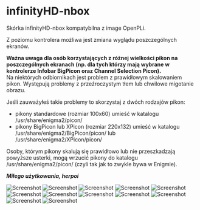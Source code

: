 infinityHD-nbox
===============
Skórka infinityHD-nbox kompatybilna z image OpenPLi.

Z poziomu kontrolera możliwa jest zmiana wyglądu poszczególnych ekranów.

<strong>Ważna uwaga dla osób korzystających z różnej wielkości pikon na poszczególnych ekranach (np. dla tych którzy mają wybrane w kontrolerze Infobar BigPicon oraz Channel Selection Picon).</strong><br />
Na niektórych odbiornikach jest problem z prawidłowym skalowaniem pikon. Występują problemy z przeźroczystym tłem lub chwilowe migotanie obrazu.

Jeśli zauważyłeś takie problemy to skorzystaj z dwóch rodzajów pikon:
- pikony standardowe (rozmiar 100x60) umieść w katalogu /usr/share/enigma2/picon/
- pikony BigPicon lub XPicon (rozmiar 220x132) umieść w katalogu /usr/share/enigma2/BigPicon/picon/ lub /usr/share/enigma2/XPicon/picon/

Osoby, którym pikony skalują się prawidłowo lub nie przeszkadzają powyższe usterki, mogą wrzucić pikony do katalogu /usr/share/enigma2/picon/ (czyli tak jak to zwykle bywa w Enigmie).

<strong><em>Miłego użytkowania, herpoi</em></strong>

![Screenshot](https://raw.github.com/herpoi/infinityHD-nbox/master/Screenshots/Infobar_BP_Classic.jpg)
![Screenshot](https://raw.github.com/herpoi/infinityHD-nbox/master/Screenshots/ChannelSelection_BP_Right.jpg)
![Screenshot](https://raw.github.com/herpoi/infinityHD-nbox/master/Screenshots/EPGSelection_BP_Right.jpg)
![Screenshot](https://raw.github.com/herpoi/infinityHD-nbox/master/Screenshots/EventView_BP.jpg)
![Screenshot](https://raw.github.com/herpoi/infinityHD-nbox/master/Screenshots/GraphMultiEPG.jpg)
![Screenshot](https://raw.github.com/herpoi/infinityHD-nbox/master/Screenshots/GraphMultiEPGList.jpg)
![Screenshot](https://raw.github.com/herpoi/infinityHD-nbox/master/Screenshots/MovieSelection_BP.jpg)
![Screenshot](https://raw.github.com/herpoi/infinityHD-nbox/master/Screenshots/MoviePlayer_BP.jpg)
![Screenshot](https://raw.github.com/herpoi/infinityHD-nbox/master/Screenshots/Volumebar_Vertical.jpg)
![Screenshot](https://raw.github.com/herpoi/infinityHD-nbox/master/Screenshots/Mute_Vertical.jpg)
![Screenshot](https://raw.github.com/herpoi/infinityHD-nbox/master/Screenshots/WindowStyle_New.jpg)
![Screenshot](https://raw.github.com/herpoi/infinityHD-nbox/master/Screenshots/inHDcontroler.jpg)
